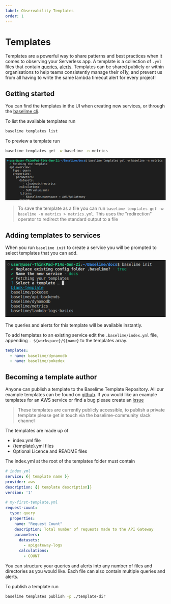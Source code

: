 ```yaml
---
label: Observability Templates
order: 1
---
```


# Templates

Templates are a powerful way to share patterns and best practices when it comes to observing your Serverless app. A template is a collection of `.yml` files that contain [queries](../analysing-data/queries.md), [alerts](../analysing-data/alerts.md). Templates can be shared publicly or within organisations to help teams consistently manage their o11y, and prevent us from all having to write the same lambda timeout alert for every project!

## Getting started

You can find the templates in the UI when creating new services, or through the [baselime cli](../cli/install.md).

To list the available templates run 

```bash
baselime templates list
```

To preview a template run

```bash
baselime templates get -w baselime -n metrics
```

![preview a template](preview-templates.png)

> To save the template as a file you can run `baselime templates get -w baselime -n metrics > metrics.yml`. This uses the "redirection" operator to redirect the standard output to a file

## Adding templates to services

When you run `baselime init` to create a service you will be prompted to select templates that you can add.

![baselime init service templates](baselime-init.png)

The queries and alerts for this template will be available instantly.

To add templates to an existing service edit the `.baselime/index.yml` file, appending `- ${workspace}/${name}` to the templates array.

```yml
templates:
  - name: baselime/dynamodb
  - name: baselime/pokedex
```

## Becoming a template author

Anyone can publish a template to the Baselime Template Repository. All our example templates can be found on [github](https://github.com/Baselime/templates/tree/main/templates). If you would like an example templates for an AWS service or find a bug please create an [issue](https://github.com/Baselime/templates/issues)


> These templates are currently publicly accessible, to publish a private template please get in touch via the baselime-community slack channel

The templates are made up of 

* index.yml file
* {template}.yml files
* Optional Licence and README files

The index.yml at the root of the templates folder must contain

```yml
# index.yml
service: {{ template name }}
provider: aws
description: {{ template description}}
version: '1'
```

```yml
# my-first-template.yml
request-count:
  type: query
  properties:
    name: "Request Count"
    description: Total number of requests made to the API Gateway
    parameters:
      datasets:
        - apigateway-logs
      calculations:
        - COUNT
```

You can structure your queries and alerts into any number of files and directories as you would like. Each file can also contain multiple queries and alerts.

To publish a template run

```bash
baselime templates publish -p ./template-dir
```
